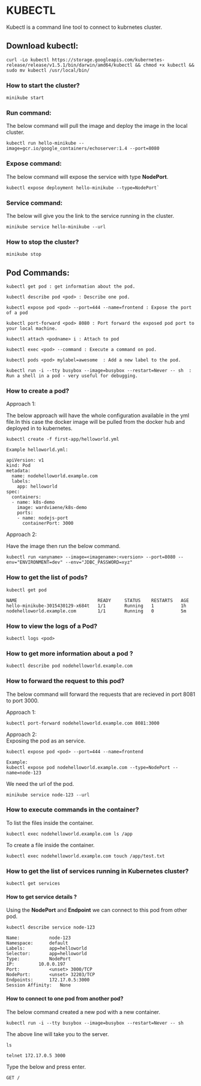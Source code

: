 # KUBECTL

Kubectl is a command line tool to connect to kubrnetes cluster.  

## Download kubectl:

```
curl -Lo kubectl https://storage.googleapis.com/kubernetes-release/release/v1.5.1/bin/darwin/amd64/kubectl && chmod +x kubectl && sudo mv kubectl /usr/local/bin/
```

### How to start the cluster?

```
minikube start
```

### Run command: 

The below command will pull the image and deploy the image in the local cluster.  

```
kubectl run hello-minikube --image=gcr.io/google_containers/echoserver:1.4 --port=8080
```

### Expose command: 

The below command will expose the service with type **NodePort**.  

```
kubectl expose deployment hello-minikube --type=NodePort`
```

### Service command:

The below will give you the link to the service running in the cluster.  

```
minikube service hello-minikube --url
```

### How to stop the cluster?

```
minikube stop
```

## Pod Commands:

```
kubectl get pod : get information about the pod.

kubectl describe pod <pod> : Describe one pod.

kubectl expose pod <pod> --port=444 --name=frontend : Expose the port of a pod

kubectl port-forward <pod> 8080 : Port forward the exposed pod port to your local machine.

kubectl attach <podname> i : Attach to pod

kubectl exec <pod> --command : Execute a command on pod.

kubectl pods <pod> mylabel=awesome  : Add a new label to the pod.

kubectl run -i --tty busybox --image=busybox --restart=Never -- sh  : Run a shell in a pod - very useful for debugging.
```

### How to create a pod?

Approach 1:  

The below approach will have the whole configuration available in the yml file.In this case the docker image will be pulled from the docker hub and deployed in to kubernetes.  

```
kubectl create -f first-app/helloworld.yml
```

```
Example helloworld.yml:

apiVersion: v1
kind: Pod
metadata:
  name: nodehelloworld.example.com
  labels:
    app: helloworld
spec:
  containers:
  - name: k8s-demo
    image: wardviaene/k8s-demo
    ports:
    - name: nodejs-port
      containerPort: 3000
```

Approach 2:  

Have the image then run the below command.  

```
kubectl run <anyname> --image=<imagename>:<version> --port=8080 --env="ENVIRONMENT=dev" --env="JDBC_PASSWORD=xyz"
```

### How to get the list of pods?
```
kubectl get pod

NAME                              READY     STATUS    RESTARTS   AGE
hello-minikube-3015430129-x684t   1/1       Running   1          1h
nodehelloworld.example.com        1/1       Running   0          5m
```

### How to view the logs of a Pod?

```
kubectl logs <pod>
```

### How to get more information about a pod ?
```
kubectl describe pod nodehelloworld.example.com
```

### How to forward the request to this pod?

The below command will forward the requests that are recieved in port 8081 to port 3000.  

Approach 1:  
```
kubectl port-forward nodehelloworld.example.com 8081:3000
```

Approach 2:  
Exposing the pod as an service.  

```
kubectl expose pod <pod> --port=444 --name=frontend 

Example:
kubectl expose pod nodehelloworld.example.com --type=NodePort --name=node-123
```
We need the url of the pod.  

```
minikube service node-123 --url
```

### How to execute commands in the container?

To list the files inside the container.
```
kubectl exec nodehelloworld.example.com ls /app
```

To create a file inside the container.  

```
kubectl exec nodehelloworld.example.com touch /app/test.txt
```

### How to get the list of services running in Kubernetes cluster?

```
kubectl get services
```

#### How to get service details ?

Using the **NodePort** and **Endpoint** we can connect to this pod from other pod.  

```
kubectl describe service node-123

Name:			node-123
Namespace:		default
Labels:			app=helloworld
Selector:		app=helloworld
Type:			NodePort
IP:			10.0.0.197
Port:			<unset>	3000/TCP
NodePort:		<unset>	32203/TCP
Endpoints:		172.17.0.5:3000
Session Affinity:	None
```

#### How to connect to one pod from another pod?

The below command created a new pod with a new container.  

```
kubectl run -i --tty busybox --image=busybox --restart=Never -- sh
```
The above line will take you to the server.  
```
ls

telnet 172.17.0.5 3000
```

Type the below and press enter.  
```
GET /
```



